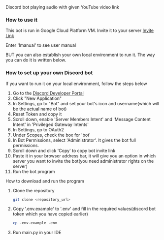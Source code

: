 Discord bot playing audio with given YouTube video link

### How to use it
 This bot is run in Google Cloud Platform VM.
 Invite it to your server [Invite Link](https://discord.com/oauth2/authorize?client_id=1286312263631769620&permissions=35184375252992&integration_type=0&scope=bot)
 
 Enter '!manual' to see user manual
 
 BUT you can also establish your own local environment to run it. The way you can do it is written below.
 
### How to set up your own Discord bot

 If you want to run it on your local environment, follow the steps below
 1. Go to the [Discord Developer Portal](https://discord.com/developers/applications/)
 2. Click "New Application"
 3. In Settings, go to "Bot" and set your bot's icon and username(which will be the actual name of bot)
 4. Reset Token and copy it
 5. Scroll down, enable 'Server Members Intent' and 'Message Content Intent' in 'Privileged Gateway Intents'
 6. In Settings, go to OAuth2
 7. Under Scopes, check the box for 'bot'
 8. In Bot Permissions, select 'Administrator'. It gives the bot full permissions.
 9. Scroll down and click 'Copy' to copy bot invite link
 10. Paste it in your browser address bar, it will give you an option in which server you want to invite the bot(you need administrator rights on the server)
 12. Run the bot program

How to download and run the program
1. Clone the repository
    ```bash
    git clone <repository_url>
2. Copy '.env.example' to '.env' and fill in the required values(discord bot token which you have copied earlier)
    ```bash
    cp .env.example .env
3. Run main.py in your IDE